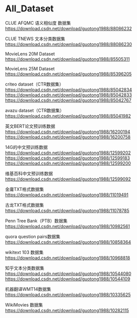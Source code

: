 # All_Dataset

CLUE AFQMC 语义相似度 数据集 https://download.csdn.net/download/guotong1988/88086232

CLUE TNEWS 文本分类数据集 https://download.csdn.net/download/guotong1988/88086230

MovieLens 20M Dataset https://download.csdn.net/download/guotong1988/85505311

MovieLens 25M Dataset https://download.csdn.net/download/guotong1988/85396205

criteo dataset（CTR数据集） https://download.csdn.net/download/guotong1988/85042834 https://download.csdn.net/download/guotong1988/85042833 https://download.csdn.net/download/guotong1988/85042767

avazu dataset（CTR数据集） https://download.csdn.net/download/guotong1988/85041982

英文BERT论文预训练数据 https://download.csdn.net/download/guotong1988/16200194 https://download.csdn.net/download/guotong1988/16200758

14G的中文预训练数据 https://download.csdn.net/download/guotong1988/12599202 https://download.csdn.net/download/guotong1988/12599183 https://download.csdn.net/download/guotong1988/12599200

维基百科中文预训练数据 https://download.csdn.net/download/guotong1988/12599092

金庸TXT格式数据集 https://download.csdn.net/download/guotong1988/11019491

古龙TXT格式数据集 https://download.csdn.net/download/guotong1988/11078785

Penn Tree Bank（PTB）数据集 https://download.csdn.net/download/guotong1988/10982561

quora question pairs数据集 https://download.csdn.net/download/guotong1988/10858364

wikitext 103 数据集 https://download.csdn.net/download/guotong1988/10968818

知乎文本分类数据集 https://download.csdn.net/download/guotong1988/10544080 https://download.csdn.net/download/guotong1988/10544109

机器翻译WMT14数据集 https://download.csdn.net/download/guotong1988/10335625

WikiMovies 数据集 https://download.csdn.net/download/guotong1988/10282115


